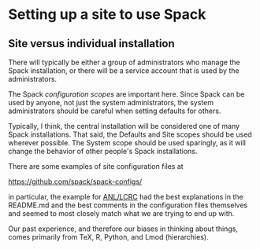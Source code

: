 # Setting up a site to use Spack

## Site versus individual installation

There will typically be either a group of administrators who manage the Spack
installation, or there will be a service account that is used by the
administrators.

The Spack _configuration scopes_ are important here.  Since Spack can be
used by anyone, not just the system administrators, the system administrators
should be careful when setting defaults for others.

Typically, I think, the central installation will be considered one of many
Spack installations.  That said, the Defaults and Site scopes should be used
wherever possible.  The System scope should be used sparingly, as it will
change the behavior of other people's Spack installations.

There are some examples of site configuration files at

https://github.com/spack/spack-configs/

in particular, the example for
<a href="https://github.com/spack/spack-configs/tree/master/ANL/LCRC">ANL/LCRC</a>
had the best explanations in the README.md and the best comments in the
configuration files themselves and seemed to most closely match what we are
trying to end up with.

Our past experience, and therefore our biases in thinking about things, comes
primarily from TeX, R, Python, and Lmod (hierarchies).
